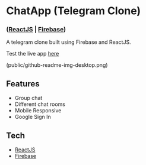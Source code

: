 # ChatApp (Telegram Clone)
### ([ReactJS] | [Firebase])

A telegram clone built using Firebase and ReactJS.

Test the live app [here]

(public/github-readme-img-desktop.png)

## Features
- Group chat 
- Different chat rooms
- Mobile Responsive
- Google Sign In

## Tech
- [ReactJS]
- [Firebase]

[ReactJS]: <https://reactjs.org/>
[Firebase]: <https://firebase.google.com/docs>
[here]: <https://chatgram-telegram-clone.netlify.app/>
